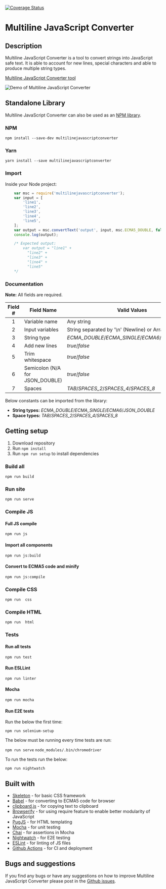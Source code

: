 [![Coverage Status](https://coveralls.io/repos/github/bbody/MultilineJavaScriptConverter/badge.svg?branch=master)](https://coveralls.io/github/bbody/MultilineJavaScriptConverter?branch=master)

# Multiline JavaScript Converter
## Description
Multiline JavaScript Converter is a tool to convert strings into JavaScript safe text. It is able to account for new lines, special characters and able to produce multiple string types.

[Multiline JavaScript Converter tool](http://jsstringconverter.bbody.io/)

![Demo of Multiline JavaScript Converter](https://raw.githubusercontent.com/bbody/MultilineJavaScriptConverter/master/screenshots/demo.gif "Demo of Multiline JavaScript Converter")

## Standalone Library

Multiline JavaScript Converter can also be used as an [NPM library](https://www.npmjs.com/package/multilinejavascriptconverter).

### NPM
`npm install --save-dev multilinejavascriptconverter`

### Yarn
`yarn install --save multilinejavascriptconverter`

### Import

Inside your Node project:

```js
    var msc = require('multilinejavascriptconverter');
    var input = [
        'line1',
        'line2',
        'line3',
        'line4',
        'line5',
    ];
    var output = msc.convertText('output', input, msc.ECMA5_DOUBLE, false, true, false, msc.TABS);
    console.log(output);

    /* Expected output:
        var output = "line1" +
          "line2" +
          "line3" +
          "line4" +
          "line5"
    */
```

### Documentation

**Note:** All fields are required.

| Field # | Field Name | Valid Values |
|:-------:| ---------- | ------------ |
| 1 | Variable name | Any string |
| 2 | Input variables | String separated by '\n' (Newline) or Array |
| 3 | String type | *ECMA_DOUBLE*/*ECMA_SINGLE*/*ECMA6*/*JSON_DOUBLE* |
| 4 | Add new lines | *true*/*false* |
| 5 | Trim whitespace | *true*/*false* |
| 6 | Semicolon (N/A for JSON_DOUBLE) | *true*/*false* |
| 7 | Spaces | *TAB*/*SPACES_2*/*SPACES_4*/*SPACES_8* |

Below constants can be imported from the library:
- **String types:** *ECMA_DOUBLE*/*ECMA_SINGLE*/*ECMA6*/*JSON_DOUBLE*
- **Space types:** *TAB*/*SPACES_2*/*SPACES_4*/*SPACES_8*

## Getting setup
1. Download repository
2. Run `npm install`
3. Run `npm run setup` to install dependencies

### Build all
`npm run build`

### Run site
`npm run serve`

### Compile JS
#### Full JS compile
`npm run js`

#### Import all components
`npm run js:build`

#### Convert to ECMA5 code and minify
`npm run js:compile`

### Compile CSS
`npm run  css`

### Compile HTML
`npm run  html`

### Tests
#### Run all tests
`npm run test`

#### Run ESLLint
`npm run linter`

#### Mocha
`npm run mocha`

#### Run E2E tests

Run the below the first time:

`npm run selenium-setup`

The below must be running every time tests are run:

`npm run serve`
`node_modules/.bin/chromedriver`

To run the tests run the below:

`npm run nightwatch`

## Built with
- [Skeleton](http://getskeleton.com/) - for basic CSS framework
- [Babel](https://babeljs.io/) - for converting to ECMA5 code for browser
- [clipboard.js](https://clipboardjs.com/) - for copying text to clipboard
- [Browserify](http://browserify.org/) - for using require feature to enable better modularity of JavaScript
- [PugJS](https://pugjs.org) - for HTML templating
- [Mocha](https://mochajs.org/) - for unit testing
- [Chai](http://www.chaijs.com/) - for assertions in Mocha
- [Nightwatch](https://nightwatchjs.org) - for E2E testing
- [ESLint](https://eslint.org/) - for linting of JS files
- [Github Actions](https://github.com/actions) - for CI and deployment

## Bugs and suggestions
If you find any bugs or have any suggestions on how to improve Multiline JavaScript Converter please post in the [Github issues](https://github.com/bbody/MultilineJavaScriptConverter/issues).
